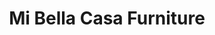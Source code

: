 ---
title: "Mi Bella Casa Furniture"
url: /north-ridgeville/mi-bella-casa-furniture/
shop: Möbel
---